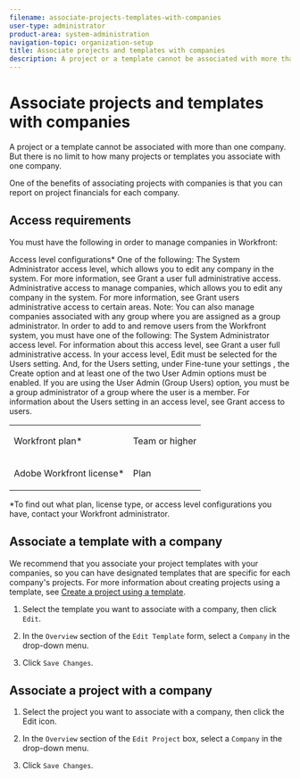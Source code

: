 ```yaml
---
filename: associate-projects-templates-with-companies
user-type: administrator
product-area: system-administration
navigation-topic: organization-setup
title: Associate projects and templates with companies
description: A project or a template cannot be associated with more than one company. But there is no limit to how many projects or templates you associate with one company.
---
```


# Associate projects and templates with companies

A project or a template cannot be associated with more than one company. But there is no limit to how many projects or templates you associate with one company.

One of the benefits of associating projects with companies is that you can report on project financials for each company.

## Access requirements

You must have the following in order to manage companies in Workfront:

<table cellspacing="0">   
 <tbody> 
  <tr> 
   <td role="rowheader"> <p>Workfront plan*</p> </td> 
   <td>Team or higher</td> 
  </tr> 
  <tr> 
   <td role="rowheader"> <p>Adobe Workfront license*</p> </td> 
   <td> <p>Plan </p> </td> 
  </tr> Access level configurations* One of the following: The System Administrator access level, which allows you to edit any company in the system. For more information, see Grant a user full administrative access. Administrative access to manage companies, which allows you to edit any company in the system. For more information, see Grant users administrative access to certain areas. Note: You can also manage companies associated with any group where you are assigned as a group administrator. In order to add to and remove users from the Workfront system, you must have one of the following: The System Administrator access level. For information about this access level, see Grant a user full administrative access. In your access level, Edit must be selected for the Users setting. And, for the Users setting, under Fine-tune your settings , the Create option and at least one of the two User Admin options must be enabled. If you are using the User Admin (Group Users) option, you must be a group administrator of a group where the user is a member. For information about the Users setting in an access level, see Grant access to users. 
 </tbody> 
</table>

&#42;To find out what plan, license type, or access level configurations you have, contact your Workfront administrator.

## Associate a template with a company

We recommend that you associate your project templates with your companies, so you can have designated templates that are specific for each company's projects. For more information about creating projects using a template, see [Create a project using a template](../../../manage-work/projects/create-projects/create-project-from-template.md).

1. Select the template you want to associate with a company, then click `Edit`.
1. In the `Overview` section of the `Edit Template` form, select a `Company` in the drop-down menu.

1. Click `Save Changes`.

## Associate a project with a company

1. Select the project you want to associate with a company, then click the Edit icon.
1. In the `Overview` section of the `Edit Project` box, select a `Company` in the drop-down menu.

1. Click `Save Changes`.

